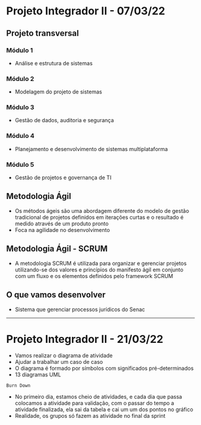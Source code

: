 # Projeto Integrador II - 07/03/22

## Projeto transversal

### Módulo 1

-   Análise e estrutura de sistemas

### Módulo 2

-   Modelagem do projeto de sistemas

### Módulo 3

-   Gestão de dados, auditoria e segurança

### Módulo 4

-   Planejamento e desenvolvimento de sistemas multiplataforma

### Módulo 5

-   Gestão de projetos e governança de TI

## Metodologia Ágil

-   Os métodos ágeis são uma abordagem diferente do modelo de gestão tradicional de projetos definidos em iterações curtas e o resultado é medido através de um produto pronto
-   Foca na agilidade no desenvolvimento

## Metodologia Ágil - SCRUM

-   A metodologia SCRUM é utilizada para organizar e gerenciar projetos utilizando-se dos valores e princípios do manifesto ágil em conjunto com um fluxo e os elementos definidos pelo framework SCRUM

## O que vamos desenvolver

-   Sistema que gerenciar processos jurídicos do Senac

---

# Projeto Integrador II - 21/03/22

- Vamos realizar o diagrama de atividade
- Ajudar a trabalhar um caso de caso
- O diagrama é formado por símbolos com significados pré-determinados
- 13 diagramas UML

`Burn Down`

- No primeiro dia, estamos cheio de atividades, e cada dia que passa colocamos a atividade para validação, com o passar do tempo a atividade finalizada, ela sai da tabela e cai um um dos pontos no gráfico
- Realidade, os grupos só fazem as atividade no final da sprint
